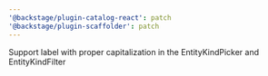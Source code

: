 ```yaml
---
'@backstage/plugin-catalog-react': patch
'@backstage/plugin-scaffolder': patch
---
```


Support label with proper capitalization in the EntityKindPicker and EntityKindFilter
